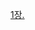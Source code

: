 [1장.](https://velog.io/@hayun_k/1%EC%9E%A5.-%ED%95%9C%EB%88%88%EC%97%90-%EB%B3%B4%EB%8A%94-%EB%A8%B8%EC%8B%A0%EB%9F%AC%EB%8B%9D)
